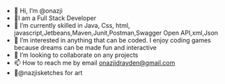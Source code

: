 - 👋 Hi, I’m @onazji
- 🙌I am a Full Stack Developer
- 🌳 I’m currently skilled in Java, Css, html, javascript,Jetbeans,Maven,Junit,Postman,Swagger Open API,xml,Json 
- 👀 I’m interested in anything that can be coded. I enjoy coding games because dreams can be made fun and interactive
- 💞️ I’m looking to collaborate on any projects
- 📫 How to reach me by email onazjidrayden@gmail.com
- 🤳@nazjisketches for art

<!---
onazji/onazji is a ✨ special ✨ repository because its `README.md` (this file) appears on your GitHub profile.
You can click the Preview link to take a look at your changes.
--->
